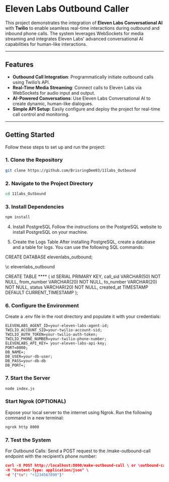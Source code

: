# Eleven Labs Outbound Caller  

This project demonstrates the integration of **Eleven Labs Conversational AI** with **Twilio** to enable seamless real-time interactions during outbound and inbound phone calls. The system leverages WebSockets for media streaming and integrates Eleven Labs' advanced conversational AI capabilities for human-like interactions.

---

## Features  
- **Outbound Call Integration**: Programmatically initiate outbound calls using Twilio’s API.  
- **Real-Time Media Streaming**: Connect calls to Eleven Labs via WebSockets for audio input and output.  
- **AI-Powered Conversations**: Use Eleven Labs Conversational AI to create dynamic, human-like dialogues.  
- **Simple API Setup**: Easily configure and deploy the project for real-time call control and monitoring.

---

## Getting Started  

Follow these steps to set up and run the project:  

### 1. Clone the Repository  
```bash
git clone https://github.com/BrisringDem93/11labs_Outbound
```

### 2. Navigate to the Project Directory
```bash
cd 11labs_Outbound
```

### 3. Install Dependencies
```bash
npm install
```
4. Install PostgreSQL
Follow the instructions on the PostgreSQL website to install PostgreSQL on your machine.

5. Create the Logs Table
After installing PostgreSQL, create a database and a table for logs. You can use the following SQL commands:

CREATE DATABASE elevenlabs_outbound;

\c elevenlabs_outbound

CREATE TABLE **** (
    id SERIAL PRIMARY KEY,
    call_sid VARCHAR(50) NOT NULL,
    from_number VARCHAR(20) NOT NULL,
    to_number VARCHAR(20) NOT NULL,
    status VARCHAR(20) NOT NULL,
    created_at TIMESTAMP DEFAULT CURRENT_TIMESTAMP
);


### 6. Configure the Environment
Create a .env file in the root directory and populate it with your credentials:
```
ELEVENLABS_AGENT_ID=your-eleven-labs-agent-id;
TWILIO_ACCOUNT_SID=your-twilio-account-sid;
TWILIO_AUTH_TOKEN=your-twilio-auth-token;
TWILIO_PHONE_NUMBER=your-twilio-phone-number;
ELEVENLABS_API_KEY= your-eleven-labs-api-key;
PORT=8000;
DB_NAME=;
DB_USER=your-db-user;
DB_PASS=your-db-db
DB_PORT=;

```





### 7. Start the Server

```bash
node index.js
```

### Start Ngrok (OPTIONAL)
Expose your local server to the internet using Ngrok. Run the following command in a new terminal:
```bash
ngrok http 8000
```
### 7. Test the System
For Outbound Calls:
Send a POST request to the /make-outbound-call endpoint with the recipient’s phone number:
```json
curl -X POST http://localhost:8000/make-outbound-call \ or \outbound-call
-H "Content-Type: application/json" \
-d '{"to": "+1234567890"}'
```
